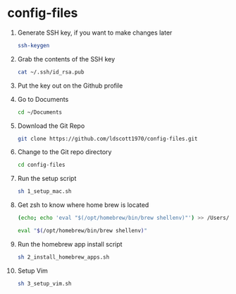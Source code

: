 # config-files

1. Generate SSH key, if you want to make changes later
   ```bash
   ssh-keygen
   ```
   
1. Grab the contents of the SSH key
   ```bash
   cat ~/.ssh/id_rsa.pub
   ```
  
1. Put the key out on the Github profile

1. Go to Documents

   ```bash
   cd ~/Documents
   ```

1. Download the Git Repo
   ```bash
   git clone https://github.com/ldscott1970/config-files.git
   ```

1. Change to the Git repo directory
   ```bash
   cd config-files
   ```

1. Run the setup script
   ```bash
   sh 1_setup_mac.sh
   ```
   
1.  Get zsh to know where home brew is located
    ```bash
    (echo; echo 'eval "$(/opt/homebrew/bin/brew shellenv)"') >> /Users/$LOGNAME/.zprofile
    ```

    ```bash
    eval "$(/opt/homebrew/bin/brew shellenv)"
    ```

1. Run the homebrew app install script
   ```bash
   sh 2_install_homebrew_apps.sh
   ```

1. Setup Vim
   ```bash
   sh 3_setup_vim.sh
   ```
